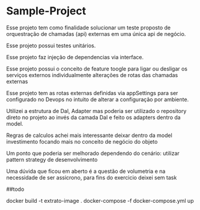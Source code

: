 # Sample-Project

Esse projeto tem como finalidade solucionar um teste proposto de orquestração de chamadas (api) externas em uma única api de negócio.

Esse projeto possui testes unitários.

Esse projeto faz injeção de dependencias via interface.

Esse projeto possui o conceito de feature toogle para ligar ou desligar os serviços externos individualmente 
alterações de rotas das chamadas externas

Esse projeto tem as rotas externas definidas via appSettings para ser configurado no Devops no intuito de alterar 
a configuração por ambiente.

Utilizei a estrutura de Dal, Adapter mas poderia ser utilizado o repository direto no projeto ao invés da camada Dal e feito 
os adapters dentro da model.

Regras de calculos achei mais interessante deixar dentro da model investimento focando mais no conceito de negócio do objeto 

Um ponto que poderia ser melhorado dependendo do cenário: utilizar pattern strategy de desenvolvimento
        
Uma dúvida que ficou em aberto é a questão de volumetria e na necessidade de ser assicrono, para fins do exercicio deixei sem task


##todo

docker build -t extrato-image .
docker-compose -f docker-compose.yml up
